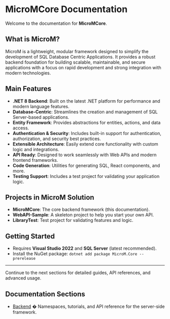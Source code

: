 # MicroMCore Documentation

Welcome to the documentation for **MicroMCore**.

## What is MicroM?

MicroM is a lightweight, modular framework designed to simplify the development of SQL Database Centric Applications. It provides a robust backend foundation for building scalable, maintainable, and secure applications with a focus on rapid development and strong integration with modern technologies.

## Main Features

- **.NET 8 Backend**: Built on the latest .NET platform for performance and modern language features.
- **Database-Centric**: Streamlines the creation and management of SQL Server-based applications.
- **Entity Framework**: Provides abstractions for entities, actions, and data access.
- **Authentication & Security**: Includes built-in support for authentication, authorization, and security best practices.
- **Extensible Architecture**: Easily extend core functionality with custom logic and integrations.
- **API Ready**: Designed to work seamlessly with Web APIs and modern frontend frameworks.
- **Code Generation**: Utilities for generating SQL, React components, and more.
- **Testing Support**: Includes a test project for validating your application logic.

## Projects in MicroM Solution

- **MicroMCore**: The core backend framework (this documentation).
- **WebAPI-Sample**: A skeleton project to help you start your own API.
- **LibraryTest**: Test project for validating features and logic.

## Getting Started

- Requires **Visual Studio 2022** and **SQL Server** (latest recommended).
- Install the NuGet package: `dotnet add package MicroM.Core --prerelease`

---

Continue to the next sections for detailed guides, API references, and advanced usage.

## Documentation Sections

- [Backend](./Backend/index.md) � Namespaces, tutorials, and API reference for the server-side framework.
